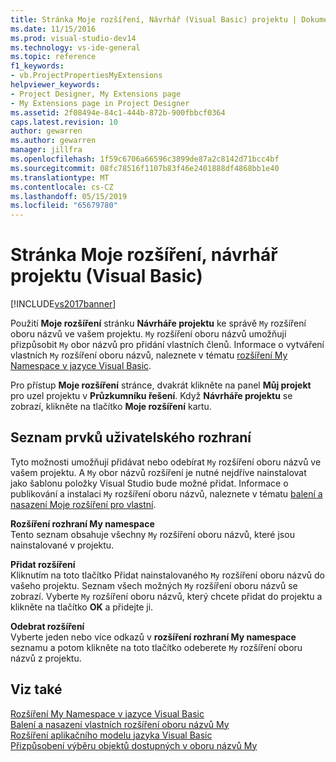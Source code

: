 ```yaml
---
title: Stránka Moje rozšíření, Návrhář (Visual Basic) projektu | Dokumentace Microsoftu
ms.date: 11/15/2016
ms.prod: visual-studio-dev14
ms.technology: vs-ide-general
ms.topic: reference
f1_keywords:
- vb.ProjectPropertiesMyExtensions
helpviewer_keywords:
- Project Designer, My Extensions page
- My Extensions page in Project Designer
ms.assetid: 2f08494e-84c1-444b-872b-900fbbcf0364
caps.latest.revision: 10
author: gewarren
ms.author: gewarren
manager: jillfra
ms.openlocfilehash: 1f59c6706a66596c3899de87a2c8142d71bcc4bf
ms.sourcegitcommit: 08fc78516f1107b83f46e2401888df4868bb1e40
ms.translationtype: MT
ms.contentlocale: cs-CZ
ms.lasthandoff: 05/15/2019
ms.locfileid: "65679780"
---
```

# <a name="my-extensions-page-project-designer-visual-basic"></a>Stránka Moje rozšíření, návrhář projektu (Visual Basic)
[!INCLUDE[vs2017banner](../../includes/vs2017banner.md)]

Použití **Moje rozšíření** stránku **Návrháře projektu** ke správě `My` rozšíření oboru názvů ve vašem projektu. `My` rozšíření oboru názvů umožňují přizpůsobit `My` obor názvů pro přidání vlastních členů. Informace o vytváření vlastních `My` rozšíření oboru názvů, naleznete v tématu [rozšíření My Namespace v jazyce Visual Basic](https://msdn.microsoft.com/library/808e8617-b01c-4135-8b21-babe87389e8e).  
  
 Pro přístup **Moje rozšíření** stránce, dvakrát klikněte na panel **Můj projekt** pro uzel projektu v **Průzkumníku řešení**. Když **Návrháře projektu** se zobrazí, klikněte na tlačítko **Moje rozšíření** kartu.  
  
## <a name="uielement-list"></a>Seznam prvků uživatelského rozhraní  
 Tyto možnosti umožňují přidávat nebo odebírat `My` rozšíření oboru názvů ve vašem projektu. A `My` obor názvů rozšíření je nutné nejdříve nainstalovat jako šablonu položky Visual Studio bude možné přidat. Informace o publikování a instalaci `My` rozšíření oboru názvů, naleznete v tématu [balení a nasazení Moje rozšíření pro vlastní](https://msdn.microsoft.com/library/fd89c54b-0290-4c50-95a3-ff17d4487a21).  
  
 **Rozšíření rozhraní My namespace**  
 Tento seznam obsahuje všechny `My` rozšíření oboru názvů, které jsou nainstalované v projektu.  
  
 **Přidat rozšíření**  
 Kliknutím na toto tlačítko Přidat nainstalovaného `My` rozšíření oboru názvů do vašeho projektu. Seznam všech možných `My` rozšíření oboru názvů se zobrazí. Vyberte `My` rozšíření oboru názvů, který chcete přidat do projektu a klikněte na tlačítko **OK** a přidejte ji.  
  
 **Odebrat rozšíření**  
 Vyberte jeden nebo více odkazů v **rozšíření rozhraní My namespace** seznamu a potom klikněte na toto tlačítko odeberete `My` rozšíření oboru názvů z projektu.  
  
## <a name="see-also"></a>Viz také  
 [Rozšíření My Namespace v jazyce Visual Basic](https://msdn.microsoft.com/library/808e8617-b01c-4135-8b21-babe87389e8e)   
 [Balení a nasazení vlastních rozšíření oboru názvů My](https://msdn.microsoft.com/library/fd89c54b-0290-4c50-95a3-ff17d4487a21)   
 [Rozšíření aplikačního modelu jazyka Visual Basic](https://msdn.microsoft.com/library/e91d3bed-4c27-40e3-871d-2be17467c72c)   
 [Přizpůsobení výběru objektů dostupných v oboru názvů My](https://msdn.microsoft.com/library/4e8279c2-ed5b-4681-8903-8a6671874000)

